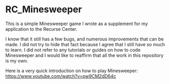 # RC_Minesweeper
This is a simple Minesweeper game I wrote as a supplement for my application to the Recurse Center.

I know that it still has a few bugs, and numerous improvements that can be made. I did not try to hide that fact because I agree that I still have so much to learn. I did not refer to any tutorials or guides on how to code Minesweeper and I would like to reaffirm that all the work in this repository is my own.

Here is a very quick introduction on how to play Minesweeper: https://www.youtube.com/watch?v=pw9CM2dD64c